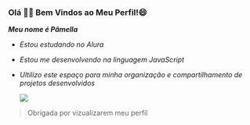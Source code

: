 ### Olá 👋🏻 Bem Vindos ao Meu Perfil!😄
**_Meu nome é Pâmella_**
* _Estou estudando no Alura_
* _Estou me desenvolvendo na linguagem JavaScript_
* _Ultilizo este espaço para minha organização e compartilhamento de projetos desenvolvidos_
  
  ![](https://media.tenor.com/Qmz69LVs52MAAAAM/moon-sailor-moon.gif)
  

> Obrigada por vizualizarem meu perfil
